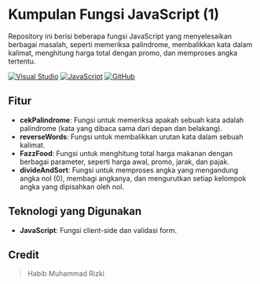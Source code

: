 # Kumpulan Fungsi JavaScript (1)

Repository ini berisi beberapa fungsi JavaScript yang menyelesaikan berbagai masalah, seperti memeriksa palindrome, membalikkan kata dalam kalimat, menghitung harga total dengan promo, dan memproses angka tertentu.

[![Visual Studio](https://badgen.net/badge/icon/visualstudio?icon=visualstudio&label)](https://visualstudio.microsoft.com)
[![JavaScript](https://img.shields.io/badge/--F7DF1E?logo=javascript&logoColor=000)](https://www.javascript.com/)
[![GitHub](https://badgen.net/badge/icon/github?icon=github&label)](https://github.com)

## Fitur
- **cekPalindrome**: Fungsi untuk memeriksa apakah sebuah kata adalah palindrome (kata yang dibaca sama dari depan dan belakang).
- **reverseWords**: Fungsi untuk membalikkan urutan kata dalam sebuah kalimat.
- **FazzFood**: Fungsi untuk menghitung total harga makanan dengan berbagai parameter, seperti harga awal, promo, jarak, dan pajak.
- **divideAndSort**: Fungsi untuk memproses angka yang mengandung angka nol (0), membagi angkanya, dan mengurutkan setiap kelompok angka yang dipisahkan oleh nol.


## Teknologi yang Digunakan
- **JavaScript**: Fungsi client-side dan validasi form.

## Credit

> Habib Muhammad Rizki
